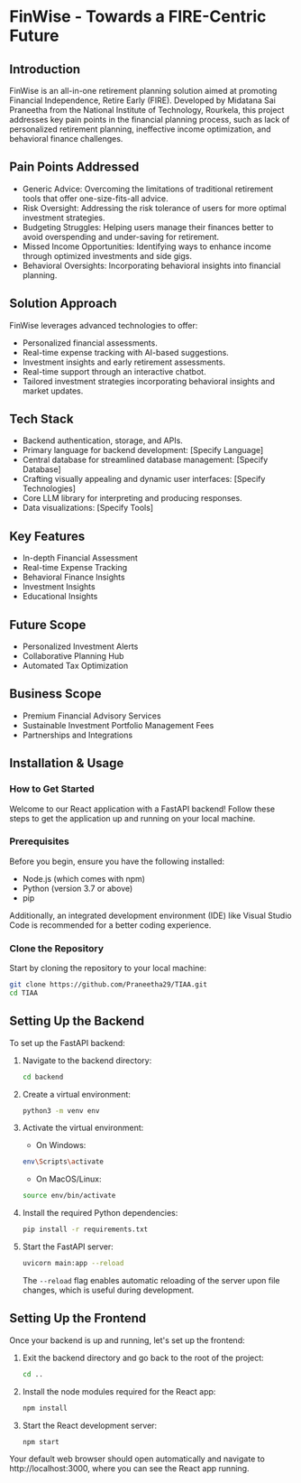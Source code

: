 # FinWise - Towards a FIRE-Centric Future

## Introduction

FinWise is an all-in-one retirement planning solution aimed at promoting Financial Independence, Retire Early (FIRE). Developed by Midatana Sai Praneetha from the National Institute of Technology, Rourkela, this project addresses key pain points in the financial planning process, such as lack of personalized retirement planning, ineffective income optimization, and behavioral finance challenges.

## Pain Points Addressed

- Generic Advice: Overcoming the limitations of traditional retirement tools that offer one-size-fits-all advice.
- Risk Oversight: Addressing the risk tolerance of users for more optimal investment strategies.
- Budgeting Struggles: Helping users manage their finances better to avoid overspending and under-saving for retirement.
- Missed Income Opportunities: Identifying ways to enhance income through optimized investments and side gigs.
- Behavioral Oversights: Incorporating behavioral insights into financial planning.

## Solution Approach

FinWise leverages advanced technologies to offer:

- Personalized financial assessments.
- Real-time expense tracking with AI-based suggestions.
- Investment insights and early retirement assessments.
- Real-time support through an interactive chatbot.
- Tailored investment strategies incorporating behavioral insights and market updates.

## Tech Stack

- Backend authentication, storage, and APIs.
- Primary language for backend development: [Specify Language]
- Central database for streamlined database management: [Specify Database]
- Crafting visually appealing and dynamic user interfaces: [Specify Technologies]
- Core LLM library for interpreting and producing responses.
- Data visualizations: [Specify Tools]

## Key Features

- In-depth Financial Assessment
- Real-time Expense Tracking
- Behavioral Finance Insights
- Investment Insights
- Educational Insights

## Future Scope

- Personalized Investment Alerts
- Collaborative Planning Hub
- Automated Tax Optimization

## Business Scope

- Premium Financial Advisory Services
- Sustainable Investment Portfolio Management Fees
- Partnerships and Integrations

## Installation & Usage

### How to Get Started

Welcome to our React application with a FastAPI backend! Follow these steps to get the application up and running on your local machine.

### Prerequisites

Before you begin, ensure you have the following installed:

- Node.js (which comes with npm)
- Python (version 3.7 or above)
- pip

Additionally, an integrated development environment (IDE) like Visual Studio Code is recommended for a better coding experience.

### Clone the Repository

Start by cloning the repository to your local machine:

```bash
git clone https://github.com/Praneetha29/TIAA.git
cd TIAA
```

## Setting Up the Backend

To set up the FastAPI backend:

1. Navigate to the backend directory:

    ```bash
    cd backend
    ```

2. Create a virtual environment:

    ```bash
    python3 -m venv env
    ```

3. Activate the virtual environment:

   - On Windows:

    ```bash
    env\Scripts\activate
    ```

   - On MacOS/Linux:

    ```bash
    source env/bin/activate
    ```

4. Install the required Python dependencies:

    ```bash
    pip install -r requirements.txt
    ```

5. Start the FastAPI server:

    ```bash
    uvicorn main:app --reload
    ```

   The `--reload` flag enables automatic reloading of the server upon file changes, which is useful during development.

## Setting Up the Frontend

Once your backend is up and running, let's set up the frontend:

1. Exit the backend directory and go back to the root of the project:

    ```bash
    cd ..
    ```

2. Install the node modules required for the React app:

    ```bash
    npm install
    ```

3. Start the React development server:

    ```bash
    npm start
    ```

Your default web browser should open automatically and navigate to http://localhost:3000, where you can see the React app running.
